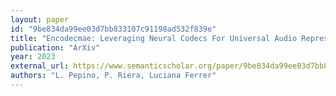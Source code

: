 ```yaml
---
layout: paper
id: "9be834da99ee03d7bb833107c91198ad532f839e"
title: "Encodecmae: Leveraging Neural Codecs For Universal Audio Representation Learning"
publication: "ArXiv"
year: 2023
external_url: https://www.semanticscholar.org/paper/9be834da99ee03d7bb833107c91198ad532f839e
authors: "L. Pepino, P. Riera, Luciana Ferrer"
---
```

